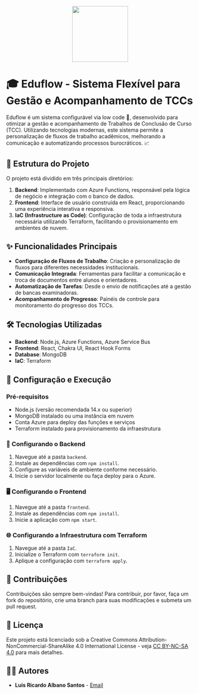 <div align="center">
  <img width="150px" src="https://github.com/Luiss1569/edu-flow/assets/39037985/3b60cc92-a928-4586-b36b-907de568c3ee"/>
</div>

# 🎓 Eduflow - Sistema Flexível para Gestão e Acompanhamento de TCCs

Eduflow é um sistema configurável via low code 🚀, desenvolvido para otimizar a gestão e acompanhamento de Trabalhos de Conclusão de Curso (TCC). Utilizando tecnologias modernas, este sistema permite a personalização de fluxos de trabalho acadêmicos, melhorando a comunicação e automatizando processos burocráticos. 📈

## 📂 Estrutura do Projeto

O projeto está dividido em três principais diretórios:

1. **Backend**: Implementado com Azure Functions, responsável pela lógica de negócio e integração com o banco de dados.
2. **Frontend**: Interface de usuário construída em React, proporcionando uma experiência interativa e responsiva.
3. **IaC (Infrastructure as Code)**: Configuração de toda a infraestrutura necessária utilizando Terraform, facilitando o provisionamento em ambientes de nuvem.

## ✨ Funcionalidades Principais

- **Configuração de Fluxos de Trabalho**: Criação e personalização de fluxos para diferentes necessidades institucionais.
- **Comunicação Integrada**: Ferramentas para facilitar a comunicação e troca de documentos entre alunos e orientadores.
- **Automatização de Tarefas**: Desde o envio de notificações até a gestão de bancas examinadoras.
- **Acompanhamento de Progresso**: Painéis de controle para monitoramento do progresso dos TCCs.

## 🛠 Tecnologias Utilizadas

- **Backend**: Node.js, Azure Functions, Azure Service Bus
- **Frontend**: React, Chakra UI, React Hook Forms
- **Database**: MongoDB
- **IaC**: Terraform

## 🚀 Configuração e Execução

### Pré-requisitos

- Node.js (versão recomendada 14.x ou superior)
- MongoDB instalado ou uma instância em nuvem
- Conta Azure para deploy das funções e serviços
- Terraform instalado para provisionamento da infraestrutura

### 🎲 Configurando o Backend

1. Navegue até a pasta `backend`.
2. Instale as dependências com `npm install`.
3. Configure as variáveis de ambiente conforme necessário.
4. Inicie o servidor localmente ou faça deploy para o Azure.

### 🖥 Configurando o Frontend

1. Navegue até a pasta `frontend`.
2. Instale as dependências com `npm install`.
3. Inicie a aplicação com `npm start`.

### 🌐 Configurando a Infraestrutura com Terraform

1. Navegue até a pasta `IaC`.
2. Inicialize o Terraform com `terraform init`.
3. Aplique a configuração com `terraform apply`.

## 🤝 Contribuições

Contribuições são sempre bem-vindas! Para contribuir, por favor, faça um fork do repositório, crie uma branch para suas modificações e submeta um pull request.

## 📜 Licença

Este projeto está licenciado sob a Creative Commons Attribution-NonCommercial-ShareAlike 4.0 International License - veja [CC BY-NC-SA 4.0](https://creativecommons.org/licenses/by-nc-sa/4.0/) para mais detalhes.

## 🧑‍💻 Autores

- **Luis Ricardo Albano Santos** - [Email](mailto:luisricardo0626@gmail.com)
